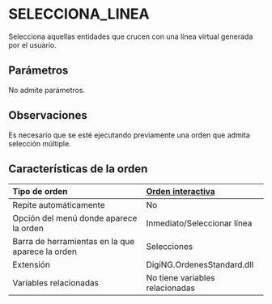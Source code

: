 # SELECCIONA\_LINEA

Selecciona aquellas entidades que crucen con una línea virtual generada por el usuario.

## Parámetros

No admite parámetros.

## Observaciones

Es necesario que se esté ejecutando previamente una orden que admita selección múltiple.

## Características de la orden

| Tipo de orden | [Orden interactiva](selecciona-linea.md) |
| :--- | :--- |
| Repite automáticamente | No |
| Opción del menú donde aparece la orden | Inmediato/Seleccionar línea |
| Barra de herramientas en la que aparece la orden | Selecciones |
| Extensión | DigiNG.OrdenesStandard.dll |
| Variables relacionadas | No tiene variables relacionadas |

